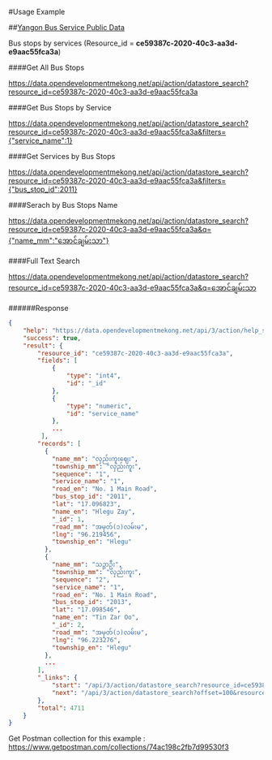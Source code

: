 #Usage Example

##[Yangon Bus Service Public Data](https://data.opendevelopmentmekong.net/dataset/yangon-bus-service-public-data?type=dataset)

Bus stops by services (Resource_id = **ce59387c-2020-40c3-aa3d-e9aac55fca3a**)

####Get All Bus Stops

https://data.opendevelopmentmekong.net/api/action/datastore_search?resource_id=ce59387c-2020-40c3-aa3d-e9aac55fca3a

####Get Bus Stops by Service

https://data.opendevelopmentmekong.net/api/action/datastore_search?resource_id=ce59387c-2020-40c3-aa3d-e9aac55fca3a&filters={"service_name":1}

####Get Services by Bus Stops 

https://data.opendevelopmentmekong.net/api/action/datastore_search?resource_id=ce59387c-2020-40c3-aa3d-e9aac55fca3a&filters={"bus_stop_id":2011}

####Serach by Bus Stops Name

https://data.opendevelopmentmekong.net/api/action/datastore_search?resource_id=ce59387c-2020-40c3-aa3d-e9aac55fca3a&q={"name_mm":"အောင်ချမ်းသာ"}

####Full Text Search

https://data.opendevelopmentmekong.net/api/action/datastore_search?resource_id=ce59387c-2020-40c3-aa3d-e9aac55fca3a&q=အောင်ချမ်းသာ

######Response

```json
{
    "help": "https://data.opendevelopmentmekong.net/api/3/action/help_show?name=datastore_search",
    "success": true,
    "result": {
        "resource_id": "ce59387c-2020-40c3-aa3d-e9aac55fca3a",
        "fields": [
            {
                "type": "int4",
                "id": "_id"
            },
            {
                "type": "numeric",
                "id": "service_name"
            },
            ...
         ],
        "records": [
          {
            "name_mm": "လှည်းကူးဈေး",
            "township_mm": "လှည်းကူး",
            "sequence": "1",
            "service_name": "1",
            "road_en": "No. 1 Main Road",
            "bus_stop_id": "2011",
            "lat": "17.096823",
            "name_en": "Hlegu Zay",
            "_id": 1,
            "road_mm": "အမှတ်(၁)လမ်းမ",
            "lng": "96.219456",
            "township_en": "Hlegu"
          },
          {
            "name_mm": "သဉ္ဇာဦး",
            "township_mm": "လှည်းကူး",
            "sequence": "2",
            "service_name": "1",
            "road_en": "No. 1 Main Road",
            "bus_stop_id": "2013",
            "lat": "17.098546",
            "name_en": "Tin Zar Oo",
            "_id": 2,
            "road_mm": "အမှတ်(၁)လမ်းမ",
            "lng": "96.223276",
            "township_en": "Hlegu"
          },
          ...
        ],
        "_links": {
            "start": "/api/3/action/datastore_search?resource_id=ce59387c-2020-40c3-aa3d-e9aac55fca3a",
            "next": "/api/3/action/datastore_search?offset=100&resource_id=ce59387c-2020-40c3-aa3d-e9aac55fca3a"
        },
        "total": 4711
	}
}
```

Get Postman collection for this example : https://www.getpostman.com/collections/74ac198c2fb7d99530f3